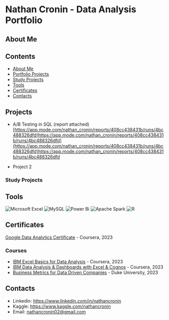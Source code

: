 # Nathan Cronin - Data Analysis Portfolio

## About Me 

## Contents

+ [About Me](https://github.com/NateCronin/Portfolio/edit/main/README.md#about-me)
+ [Portfolio Projects](https://github.com/NateCronin/Portfolio/edit/main/README.md#projects)
+ [Study Projects](https://github.com/NateCronin/Portfolio/edit/main/README.md#study-projects)
+ [Tools](https://github.com/NateCronin/Portfolio/edit/main/README.md#tools)
+ [Certificates](https://github.com/NateCronin/Portfolio/edit/main/README.md#certificates)
+ [Contacts](https://github.com/NateCronin/Portfolio/edit/main/README.md#contacts)




## Projects
 - A/B Testing in SQL (report attached)
   [https://app.mode.com/nathan_cronin/reports/408cc438431b/runs/4bc488326dfd)https://app.mode.com/nathan_cronin/reports/408cc438431b/runs/4bc488326dfd](https://app.mode.com/nathan_cronin/reports/408cc438431b/runs/4bc488326dfd)https://app.mode.com/nathan_cronin/reports/408cc438431b/runs/4bc488326dfd

 - Project 2

### **Study Projects** 

## **Tools**

![Microsoft Excel](https://img.shields.io/badge/Microsoft_Excel-217346?style=for-the-badge&logo=microsoft-excel&logoColor=white)
 ![MySQL](https://img.shields.io/badge/mysql-%2300f.svg?style=for-the-badge&logo=mysql&logoColor=white)   ![Power Bi](https://img.shields.io/badge/power_bi-F2C811?style=for-the-badge&logo=powerbi&logoColor=black)   ![Apache Spark](https://img.shields.io/badge/Apache%20Spark-FDEE21?style=flat-square&logo=apachespark&logoColor=black)   ![R](https://img.shields.io/badge/r-%23276DC3.svg?style=for-the-badge&logo=r&logoColor=white)

## **Certificates**

[Google Data Analytics Certificate](https://github.com/NateCronin/Portfolio/blob/main/Google%20Data%20Analytics.pdf) - Coursera, 2023

### **Courses**

+ [IBM Excel Basics for Data Analysis](https://coursera.org/share/0373e43f82e9cb9d588a0680df554328) - Coursera, 2023
+ [IBM Data Analysis & Dashboards with Excel & Cognos](https://coursera.org/share/b2d581a68dbe070d735c1ac4612df075) - Coursera, 2023
+ [Business Metrics for Data Driven Companies](https://coursera.org/share/6205dc78a3b48a945bd0b4575595e74d) - Duke University, 2023


## **Contacts**
+ Linkedin: https://www.linkedin.com/in/nathancronin
+ Kaggle: https://www.kaggle.com/nathancronin
+ Email: nathancronin02@gmail.com
